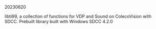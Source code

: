 20230620

libti99, a collection of functions for VDP and Sound on ColecoVision with SDCC.
Prebuilt library built with Windows SDCC 4.2.0


